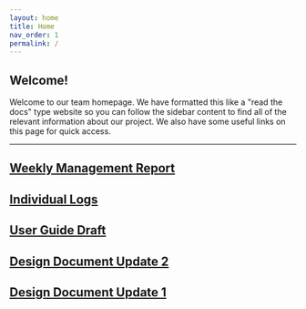 ```yaml
---
layout: home
title: Home
nav_order: 1
permalink: /
---
```


## **Welcome!**
Welcome to our team homepage. We have formatted this like a "read the docs" type website so you can follow the sidebar content to find all of the relevant information about our project. We also have some useful links on this page for quick access. 
* * *
## [Weekly Management Report][weekly-reports]

## [Individual Logs][logs]

<h2><a href="./Reports/UserGuideDraft.pdf" target="_blank"> User Guide Draft </a></h2>
<h2><a href="./Reports/DesignDocumentUpdate2.pdf" target="_blank"> Design Document Update 2 </a></h2>
<h2><a href="./Reports/DesignDocumentUpdate1.pdf" target="_blank"> Design Document Update 1 </a></h2>

[weekly-reports]: weekly_management_report
[logs]: logs
